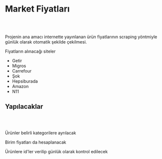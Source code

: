 <h1>Market Fiyatları</h1>
<br></br>
<p>Projenin ana amacı internette yayınlanan ürün fiyatlarının scraping yöntmiyle günlük olarak otomatik şekilde çekilmesi.</p>
<p>Fiyatların alınacağı siteler</p>
<ul>
  <li>Getir</li>
  <li>Migros</li>
  <li>Carrefour</li>
  <li>Şok</li>
  <li>Hepsiburada</li>
  <li>Amazon</li>
  <li>N11</li>
</ul>
<h2>Yapılacaklar</h2>
<br></br>
<p>Ürünler belirli kategorilere ayrılacak</p>
<p>Birim fiyatları da hesaplanacak</p>
<p>Ürünlere id'ler verilip günlük olarak kontrol edilecek</p>
